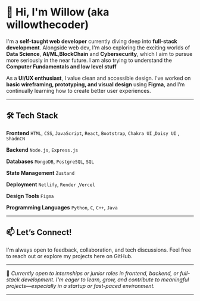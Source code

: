 # 👋 Hi, I'm Willow (aka **willowthecoder**)

I'm a **self-taught web developer** currently diving deep into **full-stack development**. Alongside web dev, I'm also exploring the exciting worlds of **Data Science**, **AI/ML**,**BlockChain** and **Cybersecurity**, which I aim to pursue more seriously in the near future. I am also trying to understand the **Computer Fundamentals and low level stuff**

As a **UI/UX enthusiast**, I value clean and accessible design. I’ve worked on **basic wireframing, prototyping, and visual design** using **Figma**, and I’m continually learning how to create better user experiences.

---

## 🛠 Tech Stack

**Frontend**
`HTML`, `CSS`, `JavaScript`, `React`, `Bootstrap`, `Chakra UI` ,`Daisy UI` , `ShadnCN` 

**Backend**
`Node.js`, `Express.js`

**Databases**
`MongoDB`, `PostgreSQL`, `SQL`

**State Management**
`Zustand`

**Deployment**
`Netlify`, `Render` ,`Vercel`

**Design Tools**
`Figma`

**Programming Languages**
`Python`, `C`, `C++`, `Java`

---

## 📫 Let’s Connect!

I'm always open to feedback, collaboration, and tech discussions. Feel free to reach out or explore my projects here on GitHub.

---

🚀 *Currently open to internships or junior roles in frontend, backend, or full-stack development. I'm eager to learn, grow, and contribute to meaningful projects—especially in a startup or fast-paced environment.*

---
